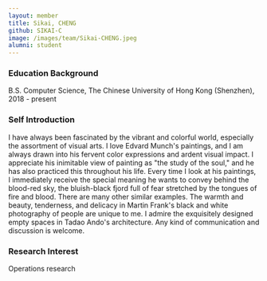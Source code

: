 ```yaml
---
layout: member
title: Sikai, CHENG
github: SIKAI-C
image: /images/team/Sikai-CHENG.jpeg
alumni: student
---
```


### Education Background
B.S. Computer Science, The Chinese University of Hong Kong (Shenzhen), 2018 - present

### Self Introduction
I have always been fascinated by the vibrant and colorful world, especially the assortment of visual arts. I love Edvard Munch's paintings, and I am always drawn into his fervent color expressions and ardent visual impact. I appreciate his inimitable view of painting as "the study of the soul," and he has also practiced this throughout his life. Every time I look at his paintings, I immediately receive the special meaning he wants to convey behind the blood-red sky, the bluish-black fjord full of fear stretched by the tongues of fire and blood. There are many other similar examples. The warmth and beauty, tenderness, and delicacy in Martin Frank's black and white photography of people are unique to me. I admire the exquisitely designed empty spaces in Tadao Ando's architecture. Any kind of communication and discussion is welcome.

### Research Interest
Operations research

